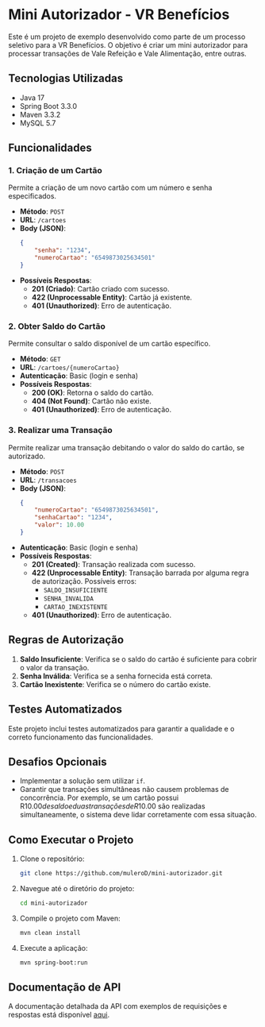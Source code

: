 # Mini Autorizador - VR Benefícios

Este é um projeto de exemplo desenvolvido como parte de um processo seletivo para a VR Benefícios. O objetivo é criar um
mini autorizador para processar transações de Vale Refeição e Vale Alimentação, entre outras.

## Tecnologias Utilizadas

- Java 17
- Spring Boot 3.3.0
- Maven 3.3.2
- MySQL 5.7

## Funcionalidades

### 1. Criação de um Cartão

Permite a criação de um novo cartão com um número e senha especificados.

- **Método**: `POST`
- **URL**: `/cartoes`
- **Body (JSON)**:
  ```json
  {
      "senha": "1234",
      "numeroCartao": "6549873025634501"
  }
  ```
- **Possíveis Respostas**:
    - **201 (Criado)**: Cartão criado com sucesso.
    - **422 (Unprocessable Entity)**: Cartão já existente.
    - **401 (Unauthorized)**: Erro de autenticação.

### 2. Obter Saldo do Cartão

Permite consultar o saldo disponível de um cartão específico.

- **Método**: `GET`
- **URL**: `/cartoes/{numeroCartao}`
- **Autenticação**: Basic (login e senha)
- **Possíveis Respostas**:
    - **200 (OK)**: Retorna o saldo do cartão.
    - **404 (Not Found)**: Cartão não existe.
    - **401 (Unauthorized)**: Erro de autenticação.

### 3. Realizar uma Transação

Permite realizar uma transação debitando o valor do saldo do cartão, se autorizado.

- **Método**: `POST`
- **URL**: `/transacoes`
- **Body (JSON)**:
  ```json
  {
      "numeroCartao": "6549873025634501",
      "senhaCartao": "1234",
      "valor": 10.00
  }
  ```
- **Autenticação**: Basic (login e senha)
- **Possíveis Respostas**:
    - **201 (Created)**: Transação realizada com sucesso.
    - **422 (Unprocessable Entity)**: Transação barrada por alguma regra de autorização. Possíveis erros:
        - `SALDO_INSUFICIENTE`
        - `SENHA_INVALIDA`
        - `CARTAO_INEXISTENTE`
    - **401 (Unauthorized)**: Erro de autenticação.

## Regras de Autorização

1. **Saldo Insuficiente**: Verifica se o saldo do cartão é suficiente para cobrir o valor da transação.
2. **Senha Inválida**: Verifica se a senha fornecida está correta.
3. **Cartão Inexistente**: Verifica se o número do cartão existe.

## Testes Automatizados

Este projeto inclui testes automatizados para garantir a qualidade e o correto funcionamento das funcionalidades.

## Desafios Opcionais

- Implementar a solução sem utilizar `if`.
- Garantir que transações simultâneas não causem problemas de concorrência. Por exemplo, se um cartão possui R$10.00 de
  saldo e duas transações de R$10.00 são realizadas simultaneamente, o sistema deve lidar corretamente com essa
  situação.

## Como Executar o Projeto

1. Clone o repositório:
   ```bash
   git clone https://github.com/muleroD/mini-autorizador.git
   ```
2. Navegue até o diretório do projeto:
   ```bash
   cd mini-autorizador
   ```
3. Compile o projeto com Maven:
   ```bash
   mvn clean install
   ```
4. Execute a aplicação:
   ```bash
   mvn spring-boot:run
   ```

## Documentação de API

A documentação detalhada da API com exemplos de requisições e respostas está
disponível [aqui](http://localhost:8080/swagger-ui/index.html).